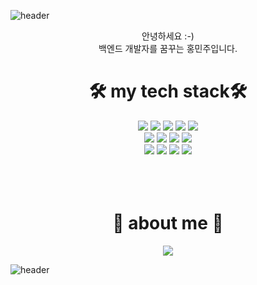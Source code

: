 ![header](https://capsule-render.vercel.app/api?type=slice&color=FFC456&height=250&section=header&text=MINJU's%20GitHub&fontSize=70&animation=fadeIn)

<div align='center'>
  
  안녕하세요 :-)<br>
  백엔드 개발자를 꿈꾸는 홍민주입니다.


  <h1>🛠 my tech stack🛠</h1>
  <img src="https://img.shields.io/badge/C++%20-00599C?style=flat&logo=C%2B%2B&logoColor=white"/>
  <img src="https://img.shields.io/badge/C%20-A8B9CC?style=flat&logo=C&logoColor=white"/>
  <img src="https://img.shields.io/badge/Java%20-007396?style=flat&logo=Java&logoColor=white"/>
    <img src="https://img.shields.io/badge/Python%20-3776AB?style=flat&logo=Python&logoColor=white"/>
    <img src="https://img.shields.io/badge/PHP%20-777BB4?style=flat&logo=PHP&logoColor=white"/>
  <br>
  <img src="https://img.shields.io/badge/JavaScript%20-F7DF1E?style=flat&logo=JavaScript&logoColor=white"/>
  <img src="https://img.shields.io/badge/HTML5%20-E34F26?style=flat&logo=HTML5&logoColor=white"/>
  <img src="https://img.shields.io/badge/CSS3%20-1572B6?style=flat&logo=CSS3&logoColor=white"/>
  <img src="https://img.shields.io/badge/SpringBoot%20-6DB33F?style=flat&logo=SpringBoot&logoColor=white"/>
    <br>
    <img src="https://img.shields.io/badge/MySQL%20-4479A1?style=flat&logo=MySQL&logoColor=white"/>
    <img src="https://img.shields.io/badge/PostgreSQL%20-4169E1?style=flat&logo=PostgreSQL&logoColor=white"/>
     <img src="https://img.shields.io/badge/RabbitMQ%20-FF6600?style=flat&logo=RabbitMQ&logoColor=white"/>
     <img src="https://img.shields.io/badge/Elasticsearch%20-005571?style=flat&logo=Elasticsearch&logoColor=white"/>
    <br>
    <br>
  <br>
  <br>
   <h1>🐣 about me 🐣</h1>
  <a href="https://velog.io/@tlsrlgkrry"><img src="https://img.shields.io/badge/velog-1DBF73?style=flat&logo=Vimeo&logoColor=white"/></a>
</div>

![header](https://capsule-render.vercel.app/api?type=slice&color=FDD995&height=250&section=footer&animation=scaleIn)
